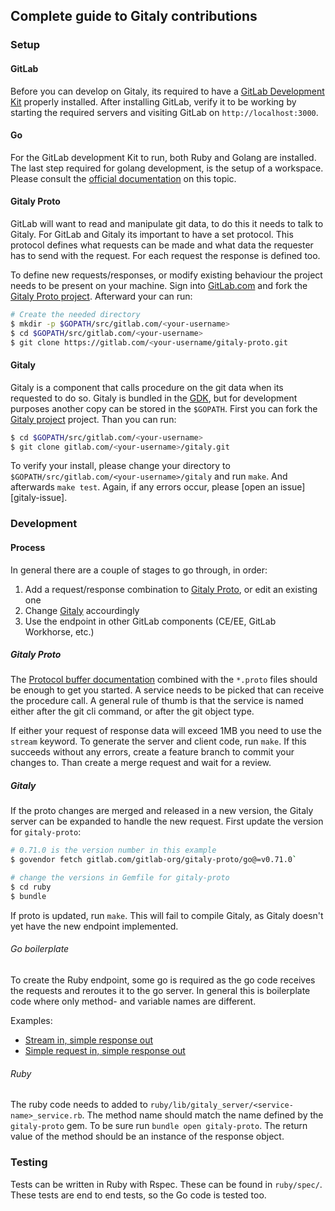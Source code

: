 ## Complete guide to Gitaly contributions

### Setup

#### GitLab

Before you can develop on Gitaly, its required to have a
[GitLab Development Kit][gdk] properly installed. After installing GitLab, verify
it to be working by starting the required servers and visiting GitLab on
`http://localhost:3000`.

#### Go

For the GitLab development Kit to run, both Ruby and Golang are installed.
The last step required for golang development, is the setup of a workspace.
Please consult the [official documentation][go-workspace] on this topic.

#### Gitaly Proto

GitLab will want to read and manipulate git data, to do this it needs to talk
to Gitaly. For GitLab and Gitaly its important to have a set protocol. This
protocol defines what requests can be made and what data the requester has to
send with the request. For each request the response is defined too.

To define new requests/responses, or modify existing behaviour the project
needs to be present on your machine. Sign into [GitLab.com][gitlab] and
fork the [Gitaly Proto project][gitaly-proto]. Afterward your can run:

```bash
# Create the needed directory
$ mkdir -p $GOPATH/src/gitlab.com/<your-username>
$ cd $GOPATH/src/gitlab.com/<your-username>
$ git clone https://gitlab.com/<your-username/gitaly-proto.git
```
#### Gitaly

Gitaly is a component that calls procedure on the git data when its requested
to do so. Gitaly is bundled in the [GDK][gdk], but for development purposes
another copy can be stored in the `$GOPATH`. First you can fork the
[Gitaly project][gitaly] project. Than you can run:

```bash
$ cd $GOPATH/src/gitlab.com/<your-username>
$ git clone gitlab.com/<your-username>/gitaly.git
```

To verify your install, please change your directory to
`$GOPATH/src/gitlab.com/<your-username>/gitaly` and run `make`. And afterwards
`make test`. Again, if any errors occur, please [open an issue][gitaly-issue].

### Development

#### Process

In general there are a couple of stages to go through, in order:
1. Add a request/response combination to [Gitaly Proto][gitaly-proto], or edit
  an existing one
1. Change [Gitaly][gitaly] accourdingly
1. Use the endpoint in other GitLab components (CE/EE, GitLab Workhorse, etc.)

##### Gitaly Proto

The [Protocol buffer documentation][proto-docs] combined with the `*.proto` files
should be enough to get you started. A service needs to be picked that can
receive the procedure call. A general rule of thumb is that the service is named
either after the git cli command, or after the git object type.

If either your request of response data will exceed 1MB you need to use the
`stream` keyword. To generate the server and client code, run `make`. If this
succeeds without any errors, create a feature branch to commit your changes to.
Than create a merge request and wait for a review.

##### Gitaly

If the proto changes are merged and released in a new version, the Gitaly server
can be expanded to handle the new request. First update the version for
`gitaly-proto`:

```bash
# 0.71.0 is the version number in this example
$ govendor fetch gitlab.com/gitlab-org/gitaly-proto/go@=v0.71.0`

# change the versions in Gemfile for gitaly-proto
$ cd ruby
$ bundle
```

If proto is updated, run `make`. This will fail to compile Gitaly, as Gitaly
doesn't yet have the new endpoint implemented.

###### Go boilerplate

To create the Ruby endpoint, some go is required as the go code receives the
requests and reroutes it to the go server. In general this is boilerplate code
where only method- and variable names are different.

Examples:
- [Stream in, simple response out](https://gitlab.com/gitlab-org/gitaly/blob/44d9a7df3ea61229f17a349c627b3c76943a03fe/internal/service/wiki/delete_page.go)
- [Simple request in, simple response out](https://gitlab.com/gitlab-org/gitaly/blob/44d9a7df3ea61229f17a349c627b3c76943a03fe/internal/service/wiki/delete_page.go)

###### Ruby

The ruby code needs to added to `ruby/lib/gitaly_server/<service-name>_service.rb`.
The method name should match the name defined by the `gitaly-proto` gem. To be sure
run `bundle open gitaly-proto`. The return value of the method should be an
instance of the response object.

### Testing

Tests can be written in Ruby with Rspec. These can be found in `ruby/spec/`. These tests are
end to end tests, so the Go code is tested too.

[gdk]: https://gitlab.com/gitlab-org/gitlab-development-kit/#getting-started
[git-remote]: https://git-scm.com/book/en/v2/Git-Basics-Working-with-Remotes
[gitaly]: https://gitlab.com/gitlab-org/gitaly
[gitaly]: https://gitlab.com/gitlab-org/gitaly/issues
[gitaly-proto]: https://gitlab.com/gitlab-org/gitaly-proto
[gitaly-proto-issue]: https://gitlab.com/gitlab-org/gitaly-proto/issues
[gitlab]: https://gitlab.com
[go-workspace]: https://golang.org/doc/code.html#Workspaces
[proto-docs]: https://developers.google.com/protocol-buffers/docs/overview
